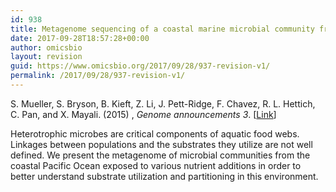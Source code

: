 ```yaml
---
id: 938
title: Metagenome sequencing of a coastal marine microbial community from Monterey Bay, California
date: 2017-09-28T18:57:28+00:00
author: omicsbio
layout: revision
guid: https://www.omicsbio.org/2017/09/28/937-revision-v1/
permalink: /2017/09/28/937-revision-v1/
---
```

S. Mueller, S. Bryson, B. Kieft, Z. Li, J. Pett-Ridge, F. Chavez, R. L. Hettich, C. Pan, and X. Mayali. (2015) , _Genome announcements_ _3_. [[Link](https://www.ncbi.nlm.nih.gov/pmc/articles/PMC4417694/)]

Heterotrophic microbes are critical components of aquatic food webs. Linkages between populations and the substrates they utilize are not well defined. We present the metagenome of microbial communities from the coastal Pacific Ocean exposed to various nutrient additions in order to better understand substrate utilization and partitioning in this environment.